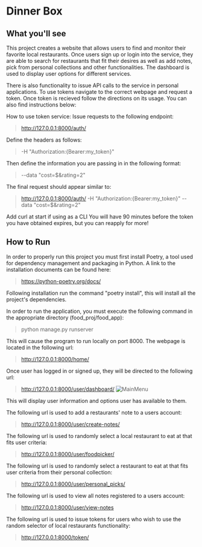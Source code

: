 Dinner Box
=======

What you'll see
-----------
This project creates a website that allows users to find and monitor their favorite local restaurants. Once
users sign up or login into the service, they are able to search for restaurants that fit their desires as well as 
add notes, pick from personal collections and other functionalities. The dashboard is used to display user options for different
services. 

There is also functionality to issue API calls to the service in personal applications. To use tokens navigate to the correct
webpage and request a token. Once token is recieved follow the directions on its usage. You can also find instructions below:

How to use token service:
Issue requests to the following endpoint: 

>http://127.0.0.1:8000/auth/

Define the headers as follows: 

>-H "Authorization:{Bearer:my_token}"

Then define the information you are passing in in the following format: 

>--data "cost=$&rating=2"

The final request should appear similar to:

>http://127.0.0.1:8000/auth/ -H "Authorization:{Bearer:my_token}" --data "cost=$&rating=2"

Add curl at start if using as a CLI
You will have 90 minutes before the token you have obtained expires, but you can reapply for more!

How to Run
-----------

In order to properly run this project you must first install Poetry, a tool used for dependency management and
packaging in Python. A link to the installation documents can be found here:
>https://python-poetry.org/docs/

Following installation run the command "poetry install", this will install all the project's dependencies.

In order to run the application, you must execute the following command in the appropriate directory
(food_proj/food_app):
>python manage.py runserver

 This will cause the program to run locally on port 8000. The webpage is located in the following url:
>http://127.0.0.1:8000/home/

Once user has logged in or signed up, they will be directed to the following url:
>http://127.0.0.1:8000/user/dashboard/
![MainMenu](https://user-images.githubusercontent.com/44513190/149452705-844eca16-62c1-4450-b209-0ef7fbdb539a.png)

This will display user information and options user has available to them.

The following url is used to add a restaurants' note to a users account:
>http://127.0.0.1:8000/user/create-notes/

The following url is used to randomly select a local restaurant to eat at that fits user criteria:
>http://127.0.0.1:8000/user/foodpicker/

The following url is used to randomly select a restaurant to eat at that fits user criteria from their personal collection:
>http://127.0.0.1:8000/user/personal_picks/

The following url is used to view all notes registered to a users account:
>http://127.0.0.1:8000/user/view-notes

The following url is used to issue tokens for users who wish to use the random selector of local restaurants functionality:
>http://127.0.0.1:8000/token/

